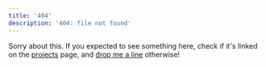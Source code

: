 ```yaml
---
title: '404'
description: '404: file not found'
---
```


Sorry about this. If you expected to see something here, check if it's linked
on the [projects](/projects) page, and [drop me a line](/contact) otherwise!
